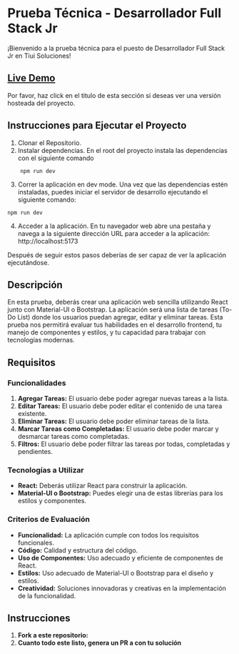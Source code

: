 # Prueba Técnica - Desarrollador Full Stack Jr

¡Bienvenido a la prueba técnica para el puesto de Desarrollador Full Stack Jr en Tiui Soluciones!

## [Live Demo](https://easy-task-alex-madera.netlify.app/)

Por favor, haz click en el titulo de esta sección si deseas ver una versión hosteada del proyecto.

## Instrucciones para Ejecutar el Proyecto

1. Clonar el Repositorio.
2. Instalar dependencias.
   En el root del proyecto instala las dependencias con el siguiente comando

```
	npm run dev
```

3. Correr la aplicación en dev mode.
   Una vez que las dependencias estén instaladas, puedes iniciar el servidor de desarrollo ejecutando el siguiente comando:

```
npm run dev
```

4. Acceder a la aplicación.
   En tu navegador web abre una pestaña y navega a la siguiente dirección URL para acceder a la aplicación:
   http://localhost:5173

Después de seguir estos pasos deberías de ser capaz de ver la aplicación ejecutándose.

## Descripción

En esta prueba, deberás crear una aplicación web sencilla utilizando React junto con Material-UI o Bootstrap. La aplicación será una lista de tareas (To-Do List) donde los usuarios puedan agregar, editar y eliminar tareas. Esta prueba nos permitirá evaluar tus habilidades en el desarrollo frontend, tu manejo de componentes y estilos, y tu capacidad para trabajar con tecnologías modernas.

## Requisitos

### Funcionalidades

1. **Agregar Tareas:** El usuario debe poder agregar nuevas tareas a la lista.
2. **Editar Tareas:** El usuario debe poder editar el contenido de una tarea existente.
3. **Eliminar Tareas:** El usuario debe poder eliminar tareas de la lista.
4. **Marcar Tareas como Completadas:** El usuario debe poder marcar y desmarcar tareas como completadas.
5. **Filtros:** El usuario debe poder filtrar las tareas por todas, completadas y pendientes.

### Tecnologías a Utilizar

- **React:** Deberás utilizar React para construir la aplicación.
- **Material-UI o Bootstrap:** Puedes elegir una de estas librerías para los estilos y componentes.

### Criterios de Evaluación

- **Funcionalidad:** La aplicación cumple con todos los requisitos funcionales.
- **Código:** Calidad y estructura del código.
- **Uso de Componentes:** Uso adecuado y eficiente de componentes de React.
- **Estilos:** Uso adecuado de Material-UI o Bootstrap para el diseño y estilos.
- **Creatividad:** Soluciones innovadoras y creativas en la implementación de la funcionalidad.

## Instrucciones

1. **Fork a este repositorio:**
2. **Cuanto todo este listo, genera un PR a con tu solución**
